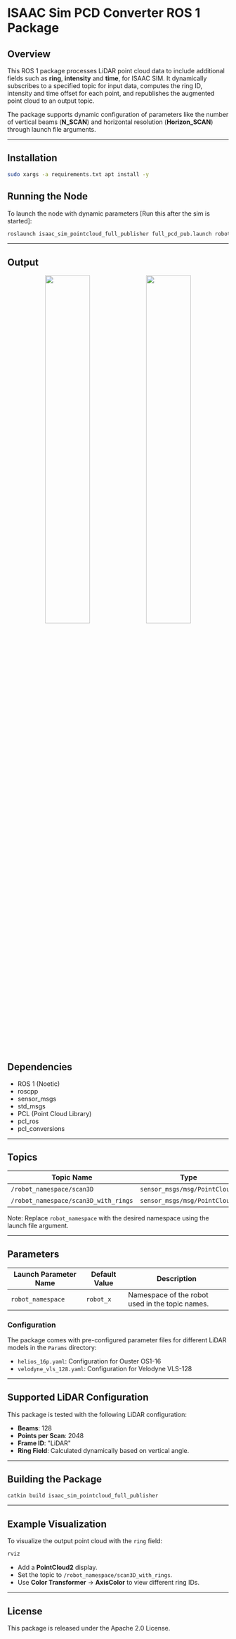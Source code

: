 # ISAAC Sim PCD Converter ROS 1 Package

## Overview
This ROS 1 package processes LiDAR point cloud data to include additional fields such as **ring**, **intensity** and **time**, for ISAAC SIM. It dynamically subscribes to a specified topic for input data, computes the ring ID, intensity and time offset for each point, and republishes the augmented point cloud to an output topic.

The package supports dynamic configuration of parameters like the number of vertical beams (**N_SCAN**) and horizontal resolution (**Horizon_SCAN**) through launch file arguments.

---

## Installation

```bash
sudo xargs -a requirements.txt apt install -y
```

## Running the Node

To launch the node with dynamic parameters [Run this after the sim is started]: 
```bash
roslaunch isaac_sim_pointcloud_full_publisher full_pcd_pub.launch robot_namespace:=scout config_file:=helios_16p.yaml
```

---

## Output

<p align="center">
  <img src="Images/before.png" width="45%" />
  <img src="Images/after.png" width="45%" />
</p>


## Dependencies
- ROS 1 (Noetic)
- roscpp
- sensor_msgs
- std_msgs
- PCL (Point Cloud Library)
- pcl_ros
- pcl_conversions

---

## Topics
| Topic Name                                      | Type                                         | Role       |
|-------------------------------------------------|---------------------------------------------|------------|
| `/robot_namespace/scan3D`                       | `sensor_msgs/msg/PointCloud2`               | Subscriber |
| `/robot_namespace/scan3D_with_rings`            | `sensor_msgs/msg/PointCloud2`               | Publisher  |

Note: Replace `robot_namespace` with the desired namespace using the launch file argument.

---

## Parameters
| Launch Parameter Name      | Default Value | Description                                                     |
|---------------------|---------------|-----------------------------------------------------------------|
| `robot_namespace`   | `robot_x`     | Namespace of the robot used in the topic names.                 |

### Configuration

The package comes with pre-configured parameter files for different LiDAR models in the `Params` directory:
- `helios_16p.yaml`: Configuration for Ouster OS1-16
- `velodyne_vls_128.yaml`: Configuration for Velodyne VLS-128

---

## Supported LiDAR Configuration
This package is tested with the following LiDAR configuration:
- **Beams**: 128
- **Points per Scan**: 2048
- **Frame ID**: "LiDAR"
- **Ring Field**: Calculated dynamically based on vertical angle.

---

## Building the Package
```bash
catkin build isaac_sim_pointcloud_full_publisher
```

---

## Example Visualization
To visualize the output point cloud with the `ring` field:
```bash
rviz
```
- Add a **PointCloud2** display.
- Set the topic to `/robot_namespace/scan3D_with_rings`.
- Use **Color Transformer** -> **AxisColor** to view different ring IDs.

---

## License
This package is released under the Apache 2.0 License.
